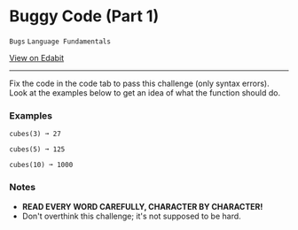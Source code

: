# Buggy Code (Part 1)

`Bugs` `Language Fundamentals`

[View on Edabit](https://edabit.com/challenge/j7yQbF3J3rToHsDBP)

---

Fix the code in the code tab to pass this challenge (only syntax errors). Look at the examples below to get an idea of what the function should do.

### **Examples**

```
cubes(3) ➞ 27

cubes(5) ➞ 125

cubes(10) ➞ 1000
```

### **Notes**

- **READ EVERY WORD CAREFULLY, CHARACTER BY CHARACTER!**
- Don't overthink this challenge; it's not supposed to be hard.
